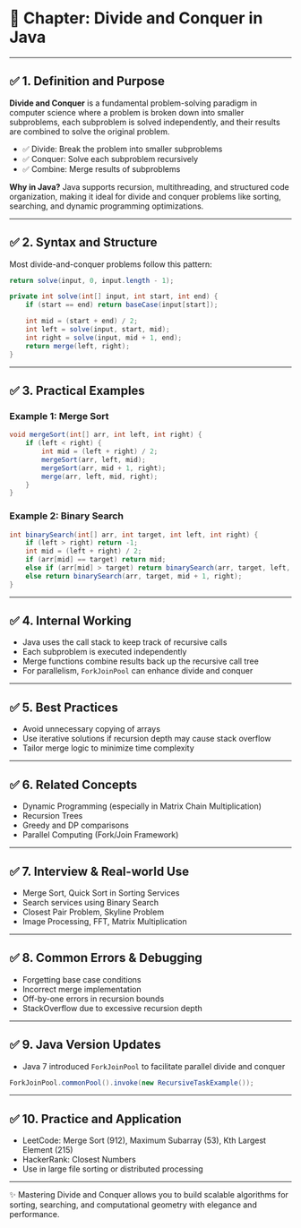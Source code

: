 # 🧠 Chapter: Divide and Conquer in Java

---

## ✅ 1. Definition and Purpose

**Divide and Conquer** is a fundamental problem-solving paradigm in computer science where a problem is broken down into smaller subproblems, each subproblem is solved independently, and their results are combined to solve the original problem.

- ✅ Divide: Break the problem into smaller subproblems
- ✅ Conquer: Solve each subproblem recursively
- ✅ Combine: Merge results of subproblems

**Why in Java?** Java supports recursion, multithreading, and structured code organization, making it ideal for divide and conquer problems like sorting, searching, and dynamic programming optimizations.

---

## ✅ 2. Syntax and Structure

Most divide-and-conquer problems follow this pattern:

```java
return solve(input, 0, input.length - 1);

private int solve(int[] input, int start, int end) {
    if (start == end) return baseCase(input[start]);

    int mid = (start + end) / 2;
    int left = solve(input, start, mid);
    int right = solve(input, mid + 1, end);
    return merge(left, right);
}
```

---

## ✅ 3. Practical Examples

### Example 1: Merge Sort

```java
void mergeSort(int[] arr, int left, int right) {
    if (left < right) {
        int mid = (left + right) / 2;
        mergeSort(arr, left, mid);
        mergeSort(arr, mid + 1, right);
        merge(arr, left, mid, right);
    }
}
```

### Example 2: Binary Search

```java
int binarySearch(int[] arr, int target, int left, int right) {
    if (left > right) return -1;
    int mid = (left + right) / 2;
    if (arr[mid] == target) return mid;
    else if (arr[mid] > target) return binarySearch(arr, target, left, mid - 1);
    else return binarySearch(arr, target, mid + 1, right);
}
```

---

## ✅ 4. Internal Working

- Java uses the call stack to keep track of recursive calls
- Each subproblem is executed independently
- Merge functions combine results back up the recursive call tree
- For parallelism, `ForkJoinPool` can enhance divide and conquer

---

## ✅ 5. Best Practices

- Avoid unnecessary copying of arrays
- Use iterative solutions if recursion depth may cause stack overflow
- Tailor merge logic to minimize time complexity

---

## ✅ 6. Related Concepts

- Dynamic Programming (especially in Matrix Chain Multiplication)
- Recursion Trees
- Greedy and DP comparisons
- Parallel Computing (Fork/Join Framework)

---

## ✅ 7. Interview & Real-world Use

- Merge Sort, Quick Sort in Sorting Services
- Search services using Binary Search
- Closest Pair Problem, Skyline Problem
- Image Processing, FFT, Matrix Multiplication

---

## ✅ 8. Common Errors & Debugging

- Forgetting base case conditions
- Incorrect merge implementation
- Off-by-one errors in recursion bounds
- StackOverflow due to excessive recursion depth

---

## ✅ 9. Java Version Updates

- Java 7 introduced `ForkJoinPool` to facilitate parallel divide and conquer

```java
ForkJoinPool.commonPool().invoke(new RecursiveTaskExample());
```

---

## ✅ 10. Practice and Application

- LeetCode: Merge Sort (912), Maximum Subarray (53), Kth Largest Element (215)
- HackerRank: Closest Numbers
- Use in large file sorting or distributed processing

---

✨ Mastering Divide and Conquer allows you to build scalable algorithms for sorting, searching, and computational geometry with elegance and performance.

